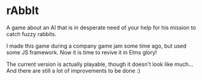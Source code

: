 # rAbbIt

A game about an AI that is in desperate need of your help for his mission to catch fuzzy rabbits.

I made this game during a company game jam some time ago, but used some JS framework. Now it is time to revive it in Elms glory!

The current version is actually playable, though it doesn't look like much... And there are still a lot of improvements to be done :)